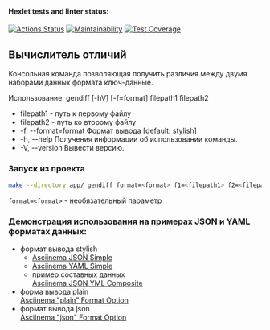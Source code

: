 #### Hexlet tests and linter status:
[![Actions Status](https://github.com/Eredar212/java-project-71/actions/workflows/hexlet-check.yml/badge.svg)](https://github.com/Eredar212/java-project-71/actions)
[![Maintainability](https://api.codeclimate.com/v1/badges/bd397a799fc87da945c5/maintainability)](https://codeclimate.com/github/Eredar212/java-project-71/maintainability)
[![Test Coverage](https://api.codeclimate.com/v1/badges/bd397a799fc87da945c5/test_coverage)](https://codeclimate.com/github/Eredar212/java-project-71/test_coverage)

## Вычислитель отличий

Консольная команда позволяющая получить различия между двумя наборами данных формата ключ-данные.


Использование: gendiff [-hV] [-f=format] filepath1 filepath2   
- filepath1 - путь к первому файлу   
- filepath2 - путь ко второму файлу  
- -f, --format=format   Формат вывода [default: stylish]  
- -h, --help            Получения информации об использовании команды.  
- -V, --version         Вывести версию.

### Запуск из проекта
```sh
make --directory app/ gendiff format=<format> f1=<filepath1> f2=<filepath2>
```
`format=<format>` - необязательный параметр

### Демонстрация использования на примерах JSON и YAML форматах данных:
* формат вывода stylish  
    * [Asciinema JSON Simple](https://asciinema.org/a/611463)  
    * [Asciinema YAML Simple](https://asciinema.org/a/612369)
    * пример составных данных  
[Asciinema JSON YML Composite](https://asciinema.org/a/612450)
* форма вывода plain  
[Asciinema "plain" Format Option](https://asciinema.org/a/612459)
* формат вывода json  
[Asciinema "json" Format Option](https://asciinema.org/a/612461)
